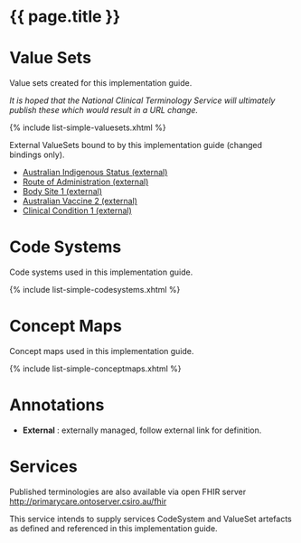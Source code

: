 <!-- terminology.md {% comment %}
*****************************************************************************************
*                            WARNING: DO NOT EDIT THIS FILE                             *
*                                                                                       *
* This file is generated by SUSHI. Any edits you make to this file will be overwritten. *
*                                                                                       *
* To change the contents of this file, edit the original source file at:                *
* ig-data/input/pagecontent/terminology.md                                              *
*****************************************************************************************
{% endcomment %} -->
# {{ page.title }}

# Value Sets

Value sets created for this implementation guide.

*It is hoped that the National Clinical Terminology Service will ultimately publish these which would result in a URL change.*

{% include list-simple-valuesets.xhtml %} 

External ValueSets bound to by this implementation guide (changed bindings only).

* [Australian Indigenous Status (external)](https://healthterminologies.gov.au/fhir/ValueSet/australian-indigenous-status-1)
* [Route of Administration (external)](https://healthterminologies.gov.au/fhir/ValueSet/route-of-administration-1)
* [Body Site 1 (external)](https://healthterminologies.gov.au/fhir/ValueSet/body-site-1)
* [Australian Vaccine 2 (external)](https://healthterminologies.gov.au/fhir/ValueSet/australian-vaccine-2)
* [Clinical Condition 1 (external)](https://healthterminologies.gov.au/fhir/ValueSet/clinical-condition-1)

# Code Systems

Code systems used in this implementation guide.

{% include list-simple-codesystems.xhtml %}

# Concept Maps

Concept maps used in this implementation guide.

{% include list-simple-conceptmaps.xhtml %}


# Annotations 

* **External** : externally managed, follow external link for definition. 

# Services


Published terminologies are also available via open FHIR server http://primarycare.ontoserver.csiro.au/fhir

This service intends to supply services CodeSystem and ValueSet artefacts as defined and referenced in this implementation guide.

